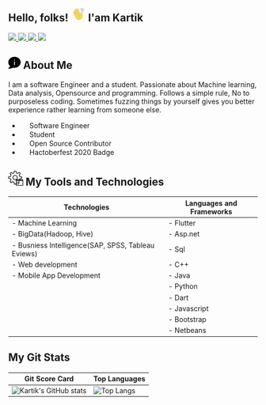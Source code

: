 ## Hello, folks! <img src="https://github.com/Kartik987/Kartik/blob/main/Wavehand.gif" width="30px"> I'am Kartik


<a href="https://www.linkedin.com/in/kartik-arora-97ba1a203">
<img src="https://img.shields.io/badge/LinkedIn-white?style=flat&logo=linkedin&labelColor=black">
</a>

<a href="https://github.com/Kartik987">
<img src="https://img.shields.io/badge/GitHub-white?style=flat&logo=Github&labelColor=black">
</a>

<a href="https://dev.to/kartik987">
<img src="https://img.shields.io/badge/dev.to-white?style=flat&logo=dev.to&labelColor=black">
</a>
<a href="https://www.hackerrank.com/Kartik923">
<img src="https://img.shields.io/badge/HackerRank-black?style=flat&logo=HackerRank&labelColor=#2EC866">
</a>

<br>

## <img src="https://github.com/Kartik987/Kartik/blob/main/About.png" width="25px" > About Me

I am a software Engineer and a student. Passionate about Machine learning, Data analysis, Opensource and programming. Follows a simple rule, No to purposeless coding. Sometimes fuzzing things by yourself gives you better experience rather learning from someone else.

-  <img src="https://user-images.githubusercontent.com/48849171/109908732-ca0cb300-7cca-11eb-85a2-a034309c069d.png" data-canonical-src="https://gyazo.com/eb5c5741b6a9a16c692170a41a49c858.png" width="15" height="15" /> Software Engineer
- <img src="https://user-images.githubusercontent.com/48849171/109909572-566ba580-7ccc-11eb-8986-3573fccc0ae7.png" data-canonical-src="https://gyazo.com/eb5c5741b6a9a16c692170a41a49c858.png" width="15" height="15" /> Student 
- <img src="https://user-images.githubusercontent.com/48849171/109917003-9c2f6a80-7cda-11eb-909b-63b19c265b71.png" data-canonical-src="https://gyazo.com/eb5c5741b6a9a16c692170a41a49c858.png" width="15" height="15" /> Open Source Contributor
- <img src="https://user-images.githubusercontent.com/48849171/109916041-ed3e5f00-7cd8-11eb-904b-50cd30e0a426.png" data-canonical-src="https://gyazo.com/eb5c5741b6a9a16c692170a41a49c858.png" width="15" height="15" /> Hactoberfest 2020 Badge

## <img src="https://github.com/Kartik987/Kartik/blob/main/tools.png" width="30px"> My Tools and Technologies

| Technologies  | Languages and Frameworks |
| ------------- | ------------- |
| - Machine Learning  | - Flutter  |
| - BigData(Hadoop, Hive)  | - Asp.net  |
| - Busniess Intelligence(SAP, SPSS, Tableau Eviews) | - Sql |
| - Web development  | - C++  |
| - Mobile App Development  |- Java |
|  | - Python  |
|  | - Dart|
|  | - Javascript |
|  | - Bootstrap  |
| | - Netbeans  |


 
## My Git Stats

| Git Score Card  | Top Languages |
| ------------- | ------------- |
|![Kartik's GitHub stats](https://github-readme-stats.vercel.app/api?username=Kartik987&show_icons=true&theme=radical) |![Top Langs](https://github-readme-stats.vercel.app/api/top-langs/?username=Kartik987&layout=compact&bg_color=10,red,blue,green) |


